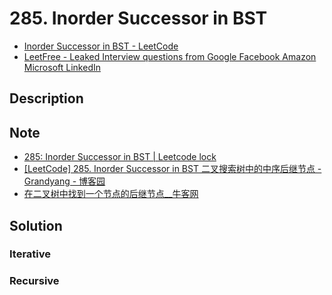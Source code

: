 # 285. Inorder Successor in BST

* [Inorder Successor in BST - LeetCode](https://leetcode.com/problems/inorder-successor-in-bst/)
* [LeetFree - Leaked Interview questions from Google Facebook Amazon Microsoft LinkedIn](https://leetfree.com/problems/inorder-successor-in-bst.html)

## Description

## Note

* [285: Inorder Successor in BST | Leetcode lock](https://kennyzhuang.gitbooks.io/leetcode-lock/content/285_inordersuccessor_in_bst.html)
* [[LeetCode] 285. Inorder Successor in BST 二叉搜索树中的中序后继节点 - Grandyang - 博客园](https://www.cnblogs.com/grandyang/p/5306162.html)
* [在二叉树中找到一个节点的后继节点__牛客网](https://www.nowcoder.com/questionTerminal/c37ec6a9e4084b9c943be2d3a369e177)

## Solution

### Iterative

### Recursive
